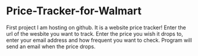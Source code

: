 # Price-Tracker-for-Walmart

First project I am hosting on github.
It is a website price tracker! Enter the url of the wesbite you want to track. Enter the price you wish it drops to, enter your email address and how frequent you want to check. Program will send an email when the price drops.
